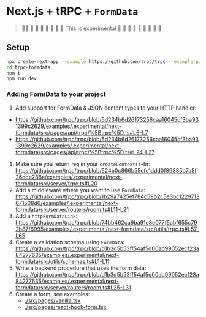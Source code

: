# Next.js + tRPC + `FormData`

> 🚧🚧 🚧 🚧 🚧 🚧 🚧 🚧 🚧  This is experimental 🚧 🚧 🚧 🚧 🚧 🚧 🚧 🚧 🚧 


## Setup

```bash
npx create-next-app --example https://github.com/trpc/trpc --example-path examples/.experimental/next-formdata trpc-formdata
cd trpc-formdata
npm i
npm run dev
```

### Adding FormData to your project


1. Add support for FormData & JSON content types to your HTTP handler: 
  - https://github.com/trpc/trpc/blob/5d234b6d26173256caa16045cf3ba931399c2629/examples/.experimental/next-formdata/src/pages/api/trpc/%5Btrpc%5D.ts#L6-L7
  - https://github.com/trpc/trpc/blob/5d234b6d26173256caa16045cf3ba931399c2629/examples/.experimental/next-formdata/src/pages/api/trpc/%5Btrpc%5D.ts#L24-L27
1. Make sure you return `req` in your `createContext()`-fn: https://github.com/trpc/trpc/blob/524b0c866b55cfc1ddd0f89885b7a5f26dde288a/examples/.experimental/next-formdata/src/server/trpc.ts#L20
1. Add a middleware where you want to use `FormData`: https://github.com/trpc/trpc/blob/1b29a7425ef784c59b2c5e3bc1229713671508d6/examples/.experimental/next-formdata/src/server/routers/room.ts#L11-L21
1. Add a `httpFormDataLink`: https://github.com/trpc/trpc/blob/74bb462ca9ba91e8e077f5abf655c792b87f6995/examples/.experimental/next-formdata/src/utils/trpc.ts#L57-L65
1. Create a validation schema using `FormData`: https://github.com/trpc/trpc/blob/d1b3d5b53ff54af5d00ab99052ecf23a84277635/examples/.experimental/next-formdata/src/utils/schemas.ts#L1-L11
1. Write a backend procedure that uses the form data: https://github.com/trpc/trpc/blob/d1b3d5b53ff54af5d00ab99052ecf23a84277635/examples/.experimental/next-formdata/src/server/routers/room.ts#L25-L31
1. Create a form, see examples:
    - [./src/pages/vanilla.tsx](./src/pages/vanilla.tsx)
    - [./src/pages/react-hook-form.tsx](./src/pages/react-hook-form.tsx)


